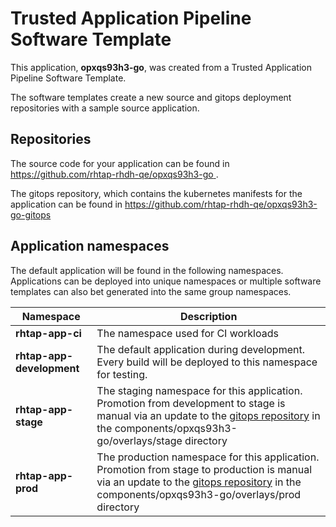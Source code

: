 # Trusted Application Pipeline Software Template

This application, **opxqs93h3-go**, was created from a Trusted Application Pipeline Software Template.

The software templates create a new source and gitops deployment repositories with a sample source application. 

## Repositories

The source code for your application can be found in [https://github.com/rhtap-rhdh-qe/opxqs93h3-go ](https://github.com/rhtap-rhdh-qe/opxqs93h3-go ).
 
The gitops repository, which contains the kubernetes manifests for the application can be found in 
[https://github.com/rhtap-rhdh-qe/opxqs93h3-go-gitops ](https://github.com/rhtap-rhdh-qe/opxqs93h3-go-gitops ) 

## Application namespaces 

The default application will be found in the following namespaces. Applications can be deployed into unique namespaces or multiple software templates can also bet generated into the same group namespaces.  

|  Namespace   |  Description   |  
| -------- | -------- |
| **rhtap-app-ci** | The namespace used for CI workloads |
| **rhtap-app-development** | The default application during development. Every build will be deployed to this namespace for testing. |
| **rhtap-app-stage** | The staging namespace for this application. Promotion from development to stage is manual via an update to the [gitops repository](https://github.com/rhtap-rhdh-qe/opxqs93h3-go-gitops ) in the components/opxqs93h3-go/overlays/stage directory |
| **rhtap-app-prod** | The production namespace for this application. Promotion from stage to production is manual via an update to the [gitops repository](https://github.com/rhtap-rhdh-qe/opxqs93h3-go-gitops ) in the components/opxqs93h3-go/overlays/prod directory |